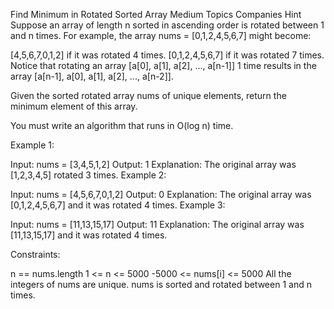 Find Minimum in Rotated Sorted Array
Medium
Topics
Companies
Hint
Suppose an array of length n sorted in ascending order is rotated between 1 and n times. For example, the array nums = [0,1,2,4,5,6,7] might become:

[4,5,6,7,0,1,2] if it was rotated 4 times.
[0,1,2,4,5,6,7] if it was rotated 7 times.
Notice that rotating an array [a[0], a[1], a[2], ..., a[n-1]] 1 time results in the array [a[n-1], a[0], a[1], a[2], ..., a[n-2]].

Given the sorted rotated array nums of unique elements, return the minimum element of this array.

You must write an algorithm that runs in O(log n) time.

 

Example 1:

Input: nums = [3,4,5,1,2]
Output: 1
Explanation: The original array was [1,2,3,4,5] rotated 3 times.
Example 2:

Input: nums = [4,5,6,7,0,1,2]
Output: 0
Explanation: The original array was [0,1,2,4,5,6,7] and it was rotated 4 times.
Example 3:

Input: nums = [11,13,15,17]
Output: 11
Explanation: The original array was [11,13,15,17] and it was rotated 4 times. 
 

Constraints:

n == nums.length
1 <= n <= 5000
-5000 <= nums[i] <= 5000
All the integers of nums are unique.
nums is sorted and rotated between 1 and n times.
